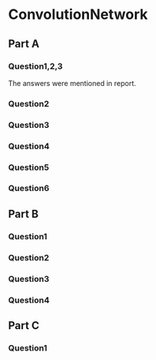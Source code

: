 # ConvolutionNetwork

## Part A
### Question1,2,3
The answers were mentioned in report.
### Question2
### Question3
### Question4
### Question5
### Question6
## Part B
### Question1
### Question2
### Question3
### Question4
## Part C
### Question1
